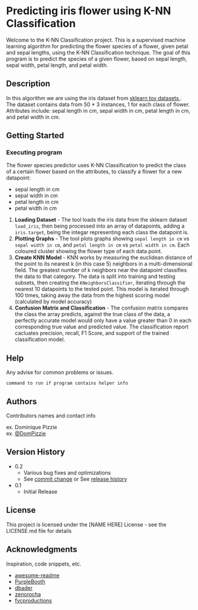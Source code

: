 # Predicting iris flower using K-NN Classification

Welcome to the K-NN Classification project. This is a supervised machine learning algorithm for predicting the flower species of a flower, given petal and sepal lengths, using the K-NN Classification technique. The goal of this program is to predict the species of a given flower, based on sepal length, sepal width, petal length, and petal width. 

## Description

In this algorithm we are using the iris dataset from [sklearn toy datasets ]([https://archive.ics.uci.edu/ml/datasets/Student+Performance](https://scikit-learn.org/stable/datasets/toy_dataset.html)). The dataset contains data from 50 * 3 instances, 1 for each class of flower. Attributes include: sepal length in cm, sepal width in cm, petal length in cm, and petal width in cm.

## Getting Started
### Executing program
The flower species predictor uses K-NN Classification to predict the class of a certain flower based on the attributes, to classify a flower for a new datapoint:
* sepal length in cm
* sepal width in cm
* petal length in cm
* petal width in cm
1. **Loading Dataset** - The tool loads the iris data from the sklearn dataset `load_iris`, then being processed into an array of datapoints, adding a `iris.target`, being the integar representing each class the datapoint is.
2. **Plotting Graphs** - The tool plots graphs showing `sepal length in cm` vs   `sepal width in cm`, and   `petal length in cm` vs `petal width in cm`. Each coloured cluster showing the flower type of each data point.
3. **Create KNN Model** - KNN works by measuring the euclidean distance of the point to its nearest k (in this case 5) neighbors in a multi-dimensional field. The greatest number of k neighbors near the datapoint classifies the data to that category. The data is split into training and testing subsets, then creating the `KNeighborsClassifier`, iterating through the nearest 10 datapoints to the tested point. This model is iterated through 100 times, taking away the data from the highest scoring model (calculated by model accuracy)
4. **Confusion Matrix and Classification** - The confusion matrix compares the class the array predicts, against the true class of the data, a perfectly accurate model would only have a value greater than 0 in each corresponding true value and predicted value. The classification report cacluates precision, recall, F1 Score, and support of the trained classification model.



## Help

Any advise for common problems or issues.
```
command to run if program contains helper info
```

## Authors

Contributors names and contact info

ex. Dominique Pizzie  
ex. [@DomPizzie](https://twitter.com/dompizzie)

## Version History

* 0.2
    * Various bug fixes and optimizations
    * See [commit change]() or See [release history]()
* 0.1
    * Initial Release

## License

This project is licensed under the [NAME HERE] License - see the LICENSE.md file for details

## Acknowledgments

Inspiration, code snippets, etc.
* [awesome-readme](https://github.com/matiassingers/awesome-readme)
* [PurpleBooth](https://gist.github.com/PurpleBooth/109311bb0361f32d87a2)
* [dbader](https://github.com/dbader/readme-template)
* [zenorocha](https://gist.github.com/zenorocha/4526327)
* [fvcproductions](https://gist.github.com/fvcproductions/1bfc2d4aecb01a834b46)
